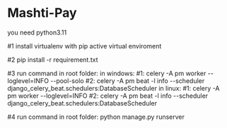 # Mashti-Pay

you need python3.11

#1
install virtualenv with pip
active virtual enviroment 


#2
pip install -r requirement.txt


#3
run command in root folder:
in windows:
#1: celery -A pm worker --loglevel=INFO --pool-solo
#2: celery -A pm beat -l info --scheduler django_celery_beat.schedulers:DatabaseScheduler
in linux:
#1: celery -A pm worker --loglevel=INFO
#2: celery -A pm beat -l info --scheduler django_celery_beat.schedulers:DatabaseScheduler


#4
run command in root folder:
python manage.py runserver



